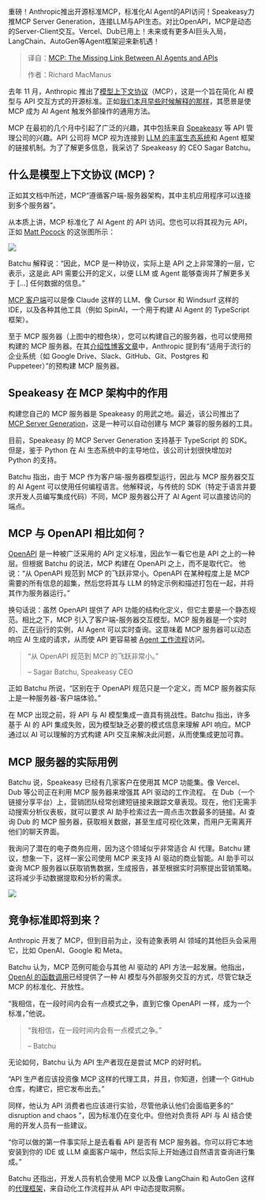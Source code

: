 
<!--
title: MCP：AI Agent和API之间缺失的环节
cover: https://cdn.thenewstack.io/media/2025/03/fb998efb-missing-link-2001.jpg
summary: 重磅！Anthropic推出开源标准MCP，标准化AI Agent的API访问！Speakeasy力推MCP Server Generation，连接LLM与API生态。对比OpenAPI，MCP是动态的Server-Client交互。Vercel、Dub已用上！未来或有更多AI巨头入局，LangChain、AutoGen等Agent框架迎来新机遇！
-->

重磅！Anthropic推出开源标准MCP，标准化AI Agent的API访问！Speakeasy力推MCP Server Generation，连接LLM与API生态。对比OpenAPI，MCP是动态的Server-Client交互。Vercel、Dub已用上！未来或有更多AI巨头入局，LangChain、AutoGen等Agent框架迎来新机遇！

> 译自：[MCP: The Missing Link Between AI Agents and APIs](https://thenewstack.io/mcp-the-missing-link-between-ai-agents-and-apis/)
> 
> 作者：Richard MacManus

去年 11 月，Anthropic 推出了[模型上下文协议](https://modelcontextprotocol.io/introduction)（MCP），这是一个旨在简化 AI 模型与 API 交互方式的开源标准。正如[我们本月早些时候解释的那样](https://thenewstack.io/model-context-protocol-bridges-llms-to-the-apps-they-need/)，其愿景是使 MCP 成为 AI Agent 触发外部操作的通用方法。

MCP 在最初的几个月中引起了广泛的兴趣，其中包括来自 [Speakeasy](https://www.speakeasy.com/) 等 API 管理公司的兴趣。API 公司将 MCP 视为连接到 [LLM 的丰富生态系统](https://thenewstack.io/top-5-ai-engineering-trends-of-2023/)和 Agent 框架的链接机制。为了了解更多信息，我采访了 Speakeasy 的 CEO Sagar Batchu。

## 什么是模型上下文协议 (MCP)？

正如其文档中所述，MCP“遵循客户端-服务器架构，其中主机应用程序可以连接到多个服务器”。

从本质上讲，MCP 标准化了 AI Agent 的 API 访问。您也可以将其视为元 API，正如 [Matt Pocock](https://x.com/mattpocockuk/status/1897742389592440970/photo/2) 的这张图所示：

![](https://cdn.thenewstack.io/media/2025/03/b77414ca-mcp-illustration-march2025.jpeg)

Batchu 解释说：“因此，MCP 是一种协议，实际上是 API 之上非常薄的一层，它表示，这是此 API 需要公开的定义，以便 LLM 或 Agent 能够查询并了解更多关于 [...] 任何数据的信息。”

[MCP 客户端](https://modelcontextprotocol.io/clients)可以是像 Claude 这样的 LLM、像 Cursor 和 Windsurf 这样的 IDE，以及各种其他工具（例如 SpinAI，一个用于构建 AI Agent 的 TypeScript 框架）。

至于 MCP 服务器（上图中的橙色块），您可以构建自己的服务器，也可以使用预构建的 MCP 服务器。在其[介绍性博客文章](https://www.anthropic.com/news/model-context-protocol)中，Anthropic 提到有“适用于流行的企业系统（如 Google Drive、Slack、GitHub、Git、Postgres 和 Puppeteer）”的预构建 MCP 服务器。

## Speakeasy 在 MCP 架构中的作用

构建您自己的 MCP 服务器是 Speakeasy 的用武之地。最近，该公司推出了 [MCP Server Generation](https://www.speakeasy.com/post/release-model-context-protocol)，这是一种可以自动创建与 MCP 兼容的服务器的工具。

目前，Speakeasy 的 MCP Server Generation 支持基于 TypeScript 的 SDK。但是，鉴于 Python 在 AI 生态系统中的主导地位，该公司计划很快增加对 Python 的支持。

Batchu 指出，由于 MCP 作为客户端-服务器模型运行，因此与 MCP 服务器交互的 AI Agent 可以使用任何编程语言。他解释说，与传统的 SDK（特定于语言并要求开发人员编写集成代码）不同，MCP 服务器公开了 AI Agent 可以直接访问的端点。

## MCP 与 OpenAPI 相比如何？

[OpenAPI](https://www.openapis.org/) 是一种被广泛采用的 API 定义标准，因此乍一看它也是 API 之上的一种层。但根据 Batchu 的说法，MCP 构建在 OpenAPI 之上，而不是取代它。
他说：“从 OpenAPI 规范到 MCP 的飞跃非常小。OpenAPI 在某种程度上是 MCP 需要的所有信息的超集，然后您将其与 LLM 的特定示例和描述打包在一起，并将其作为服务器运行。”

换句话说：虽然 OpenAPI 提供了 API 功能的结构化定义，但它主要是一个静态规范。相比之下，MCP 引入了客户端-服务器交互模型。MCP 服务器是一个实时的、正在运行的实例，AI Agent 可以实时查询。这意味着 MCP 服务器可以动态响应 AI 生成的请求，从而使 API 更容易被 [Agent 工作流程](https://thenewstack.io/llama-stack-released-to-help-developers-build-agentic-apps/)访问。

> “从 OpenAPI 规范到 MCP 的飞跃非常小。”
>
> – Sagar Batchu, Speakeasy CEO

正如 Batchu 所说，“区别在于 OpenAPI 规范只是一个定义，而 MCP 服务器实际上是一种服务器-客户端体验。”

在 MCP 出现之前，将 API 与 AI 模型集成一直具有挑战性。Batchu 指出，许多基于 AI 的 API 集成失败，因为模型缺乏必要的模式信息来理解 API 响应。MCP 通过以 AI 可以理解的方式构建 API 交互来解决此问题，从而使集成更加可靠。

## MCP 服务器的实际用例

Batchu 说，Speakeasy 已经有几家客户在使用其 MCP 功能集。像 Vercel、Dub 等公司正在利用 MCP 服务器来增强其 API 驱动的工作流程。
在 Dub（一个链接分享平台）上，营销团队经常创建短链接来跟踪文章表现。现在，他们无需手动搜索分析仪表板，就可以要求 AI 助手检索过去一周点击次数最多的链接。AI 查询 Dub 的 MCP 服务器，获取相关数据，甚至生成可视化效果，而用户无需离开他们的聊天界面。

我询问了潜在的电子商务应用，因为这个领域似乎非常适合 AI 代理。Batchu 建议，想象一下，这样一家公司使用 MCP 来支持 AI 驱动的商业智能。AI 助手可以查询 MCP 服务器以获取销售数据，生成报告，甚至根据实时洞察提出营销策略。这将减少手动数据提取和分析的需求。

![](https://cdn.thenewstack.io/media/2025/03/975446fc-speakeasy-mcp.jpg)

## 竞争标准即将到来？

Anthropic 开发了 MCP，但到目前为止，没有迹象表明 AI 领域的其他巨头会采用它，比如 OpenAI、Google 和 Meta。

Batchu 认为，MCP 范例可能会与其他 AI 驱动的 API 方法一起发展。他指出，[OpenAI 的函数调用](https://thenewstack.io/how-to-build-a-real-time-app-with-gpt-4o-function-calling/)已经提供了一种 AI 模型与外部服务交互的方式，尽管它缺乏 MCP 的标准化、开放性。

“我相信，在一段时间内会有一点模式之争，直到它像 OpenAPI 一样，成为一个标准，”他说。

> “我相信，在一段时间内会有一点模式之争。”
>
> – Batchu

无论如何，Batchu 认为 API 生产者现在是尝试 MCP 的好时机。

“API 生产者应该投资像 MCP 这样的代理工具，并且，你知道，创建一个 GitHub 仓库，构建它，把它发布出去。”

同样，他认为 API 消费者也应该进行实验，尽管他承认他们会面临更多的“ disruption and chaos ”，因为标准仍在变化中。但他对负责将 API 与 AI 结合使用的开发人员有一些建议。

“你可以做的第一件事实际上是去看看 API 是否有 MCP 服务器。你可以将它本地安装到你的 IDE 或 LLM 桌面客户端中，然后实际上开始通过自然语言查询进行集成。”

Batchu 还指出，开发人员有机会使用 MCP 以及像 LangChain 和 AutoGen 这样的[代理框架](https://thenewstack.io/lets-get-agentic-langchain-and-llamaindex-talk-ai-agents/)，来自动化工作流程并从 API 中动态提取洞察。
